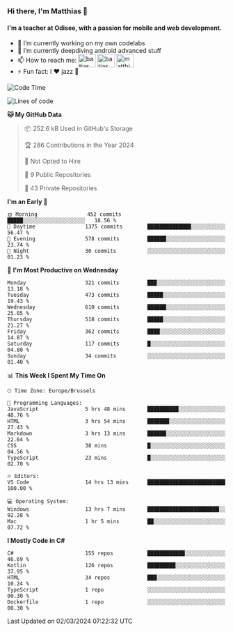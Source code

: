 ### Hi there, I'm Matthias 👋

#### I'm a teacher at Odisee, with a passion for mobile and web development.

- 🔭 I’m currently working on my own codelabs
- 🌱 I’m currently deepdiving android advanced stuff
- 📫 How to reach me: <a href="https://dev.to/batjas" target="_blank"><img align="center" src="https://raw.githubusercontent.com/rahuldkjain/github-profile-readme-generator/master/src/images/icons/Social/devto.svg" alt="batjas" height="30" width="40" /></a>
<a href="https://twitter.com/batjas" target="_blank"><img align="center" src="https://raw.githubusercontent.com/rahuldkjain/github-profile-readme-generator/master/src/images/icons/Social/twitter.svg" alt="batjas" height="30" width="40" /></a>
<a href="https://linkedin.com/in/matthiasdruwé" target="_blank"><img align="center" src="https://raw.githubusercontent.com/rahuldkjain/github-profile-readme-generator/master/src/images/icons/Social/linked-in-alt.svg" alt="matthiasdruwé" height="30" width="40" /></a>
- ⚡ Fun fact: I ❤ jazz 🎷


<!--START_SECTION:waka-->
![Code Time](http://img.shields.io/badge/Code%20Time-1%2C101%20hrs%2013%20mins-blue)

![Lines of code](https://img.shields.io/badge/From%20Hello%20World%20I%27ve%20Written-2.6%20million%20lines%20of%20code-blue)

**🐱 My GitHub Data** 

> 📦 252.6 kB Used in GitHub's Storage 
 > 
> 🏆 286 Contributions in the Year 2024
 > 
> 🚫 Not Opted to Hire
 > 
> 📜 9 Public Repositories 
 > 
> 🔑 43 Private Repositories 
 > 
**I'm an Early 🐤** 

```text
🌞 Morning                452 commits         █████░░░░░░░░░░░░░░░░░░░░   18.56 % 
🌆 Daytime                1375 commits        ██████████████░░░░░░░░░░░   56.47 % 
🌃 Evening                578 commits         ██████░░░░░░░░░░░░░░░░░░░   23.74 % 
🌙 Night                  30 commits          ░░░░░░░░░░░░░░░░░░░░░░░░░   01.23 % 
```
📅 **I'm Most Productive on Wednesday** 

```text
Monday                   321 commits         ███░░░░░░░░░░░░░░░░░░░░░░   13.18 % 
Tuesday                  473 commits         █████░░░░░░░░░░░░░░░░░░░░   19.43 % 
Wednesday                610 commits         ██████░░░░░░░░░░░░░░░░░░░   25.05 % 
Thursday                 518 commits         █████░░░░░░░░░░░░░░░░░░░░   21.27 % 
Friday                   362 commits         ████░░░░░░░░░░░░░░░░░░░░░   14.87 % 
Saturday                 117 commits         █░░░░░░░░░░░░░░░░░░░░░░░░   04.80 % 
Sunday                   34 commits          ░░░░░░░░░░░░░░░░░░░░░░░░░   01.40 % 
```


📊 **This Week I Spent My Time On** 

```text
🕑︎ Time Zone: Europe/Brussels

💬 Programming Languages: 
JavaScript               5 hrs 48 mins       ██████████░░░░░░░░░░░░░░░   40.76 % 
HTML                     3 hrs 54 mins       ███████░░░░░░░░░░░░░░░░░░   27.43 % 
Markdown                 3 hrs 13 mins       ██████░░░░░░░░░░░░░░░░░░░   22.64 % 
CSS                      38 mins             █░░░░░░░░░░░░░░░░░░░░░░░░   04.56 % 
TypeScript               23 mins             █░░░░░░░░░░░░░░░░░░░░░░░░   02.70 % 

🔥 Editors: 
VS Code                  14 hrs 13 mins      █████████████████████████   100.00 % 

💻 Operating System: 
Windows                  13 hrs 7 mins       ███████████████████████░░   92.28 % 
Mac                      1 hr 5 mins         ██░░░░░░░░░░░░░░░░░░░░░░░   07.72 % 
```

**I Mostly Code in C#** 

```text
C#                       155 repos           ████████████░░░░░░░░░░░░░   46.69 % 
Kotlin                   126 repos           █████████░░░░░░░░░░░░░░░░   37.95 % 
HTML                     34 repos            ███░░░░░░░░░░░░░░░░░░░░░░   10.24 % 
TypeScript               1 repo              ░░░░░░░░░░░░░░░░░░░░░░░░░   00.30 % 
Dockerfile               1 repo              ░░░░░░░░░░░░░░░░░░░░░░░░░   00.30 % 
```




 Last Updated on 02/03/2024 07:22:32 UTC
<!--END_SECTION:waka-->
